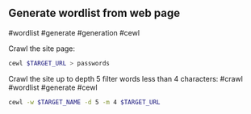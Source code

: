 Generate wordlist from web page
---
#wordlist #generate #generation #cewl

Crawl the site page:
```bash
cewl $TARGET_URL > passwords
```

Crawl the site up to depth 5 filter words less than 4 characters:
#crawl #wordlist #generate #cewl

```bash
cewl -w $TARGET_NAME -d 5 -m 4 $TARGET_URL
```
